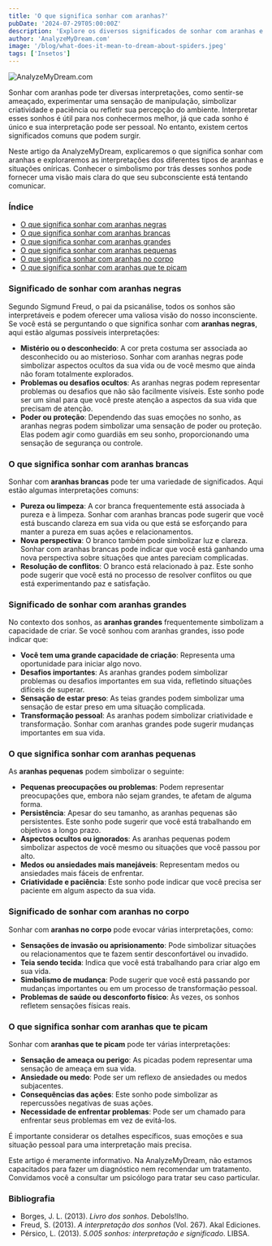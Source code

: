 ```yaml
---
title: 'O que significa sonhar com aranhas?'
pubDate: '2024-07-29T05:00:00Z'
description: 'Explore os diversos significados de sonhar com aranhas e o que isso pode estar dizendo sobre você.'
author: 'AnalyzeMyDream.com'
image: '/blog/what-does-it-mean-to-dream-about-spiders.jpeg'
tags: ['Insetos']
---
```


![AnalyzeMyDream.com](/blog/what-does-it-mean-to-dream-about-spiders.jpeg)

Sonhar com aranhas pode ter diversas interpretações, como sentir-se ameaçado, experimentar uma sensação de manipulação, simbolizar criatividade e paciência ou refletir sua percepção do ambiente. Interpretar esses sonhos é útil para nos conhecermos melhor, já que cada sonho é único e sua interpretação pode ser pessoal. No entanto, existem certos significados comuns que podem surgir.

Neste artigo da AnalyzeMyDream, explicaremos o que significa sonhar com aranhas e exploraremos as interpretações dos diferentes tipos de aranhas e situações oníricas. Conhecer o simbolismo por trás desses sonhos pode fornecer uma visão mais clara do que seu subconsciente está tentando comunicar.

### Índice

- [O que significa sonhar com aranhas negras](#o-que-significa-sonhar-com-aranhas-negras)
- [O que significa sonhar com aranhas brancas](#o-que-significa-sonhar-com-aranhas-brancas)
- [O que significa sonhar com aranhas grandes](#o-que-significa-sonhar-com-aranhas-grandes)
- [O que significa sonhar com aranhas pequenas](#o-que-significa-sonhar-com-aranhas-pequenas)
- [O que significa sonhar com aranhas no corpo](#o-que-significa-sonhar-com-aranhas-no-corpo)
- [O que significa sonhar com aranhas que te picam](#o-que-significa-sonhar-com-aranhas-que-te-picam)

### Significado de sonhar com aranhas negras

Segundo Sigmund Freud, o pai da psicanálise, todos os sonhos são interpretáveis e podem oferecer uma valiosa visão do nosso inconsciente. Se você está se perguntando o que significa sonhar com **aranhas negras**, aqui estão algumas possíveis interpretações:

- **Mistério ou o desconhecido**: A cor preta costuma ser associada ao desconhecido ou ao misterioso. Sonhar com aranhas negras pode simbolizar aspectos ocultos da sua vida ou de você mesmo que ainda não foram totalmente explorados.
- **Problemas ou desafios ocultos**: As aranhas negras podem representar problemas ou desafios que não são facilmente visíveis. Este sonho pode ser um sinal para que você preste atenção a aspectos da sua vida que precisam de atenção.
- **Poder ou proteção**: Dependendo das suas emoções no sonho, as aranhas negras podem simbolizar uma sensação de poder ou proteção. Elas podem agir como guardiãs em seu sonho, proporcionando uma sensação de segurança ou controle.

### O que significa sonhar com aranhas brancas

Sonhar com **aranhas brancas** pode ter uma variedade de significados. Aqui estão algumas interpretações comuns:

- **Pureza ou limpeza**: A cor branca frequentemente está associada à pureza e à limpeza. Sonhar com aranhas brancas pode sugerir que você está buscando clareza em sua vida ou que está se esforçando para manter a pureza em suas ações e relacionamentos.
- **Nova perspectiva**: O branco também pode simbolizar luz e clareza. Sonhar com aranhas brancas pode indicar que você está ganhando uma nova perspectiva sobre situações que antes pareciam complicadas.
- **Resolução de conflitos**: O branco está relacionado à paz. Este sonho pode sugerir que você está no processo de resolver conflitos ou que está experimentando paz e satisfação.

### Significado de sonhar com aranhas grandes

No contexto dos sonhos, as **aranhas grandes** frequentemente simbolizam a capacidade de criar. Se você sonhou com aranhas grandes, isso pode indicar que:

- **Você tem uma grande capacidade de criação**: Representa uma oportunidade para iniciar algo novo.
- **Desafios importantes**: As aranhas grandes podem simbolizar problemas ou desafios importantes em sua vida, refletindo situações difíceis de superar.
- **Sensação de estar preso**: As teias grandes podem simbolizar uma sensação de estar preso em uma situação complicada.
- **Transformação pessoal**: As aranhas podem simbolizar criatividade e transformação. Sonhar com aranhas grandes pode sugerir mudanças importantes em sua vida.

### O que significa sonhar com aranhas pequenas

As **aranhas pequenas** podem simbolizar o seguinte:

- **Pequenas preocupações ou problemas**: Podem representar preocupações que, embora não sejam grandes, te afetam de alguma forma.
- **Persistência**: Apesar do seu tamanho, as aranhas pequenas são persistentes. Este sonho pode sugerir que você está trabalhando em objetivos a longo prazo.
- **Aspectos ocultos ou ignorados**: As aranhas pequenas podem simbolizar aspectos de você mesmo ou situações que você passou por alto.
- **Medos ou ansiedades mais manejáveis**: Representam medos ou ansiedades mais fáceis de enfrentar.
- **Criatividade e paciência**: Este sonho pode indicar que você precisa ser paciente em algum aspecto da sua vida.

### Significado de sonhar com aranhas no corpo

Sonhar com **aranhas no corpo** pode evocar várias interpretações, como:

- **Sensações de invasão ou aprisionamento**: Pode simbolizar situações ou relacionamentos que te fazem sentir desconfortável ou invadido.
- **Teia sendo tecida**: Indica que você está trabalhando para criar algo em sua vida.
- **Simbolismo de mudança**: Pode sugerir que você está passando por mudanças importantes ou em um processo de transformação pessoal.
- **Problemas de saúde ou desconforto físico**: Às vezes, os sonhos refletem sensações físicas reais.

### O que significa sonhar com aranhas que te picam

Sonhar com **aranhas que te picam** pode ter várias interpretações:

- **Sensação de ameaça ou perigo**: As picadas podem representar uma sensação de ameaça em sua vida.
- **Ansiedade ou medo**: Pode ser um reflexo de ansiedades ou medos subjacentes.
- **Consequências das ações**: Este sonho pode simbolizar as repercussões negativas de suas ações.
- **Necessidade de enfrentar problemas**: Pode ser um chamado para enfrentar seus problemas em vez de evitá-los.

É importante considerar os detalhes específicos, suas emoções e sua situação pessoal para uma interpretação mais precisa.

Este artigo é meramente informativo. Na AnalyzeMyDream, não estamos capacitados para fazer um diagnóstico nem recomendar um tratamento. Convidamos você a consultar um psicólogo para tratar seu caso particular.

### Bibliografia

- Borges, J. L. (2013). *Livro dos sonhos*. Debols!lho.
- Freud, S. (2013). *A interpretação dos sonhos* (Vol. 267). Akal Ediciones.
- Pérsico, L. (2013). *5.005 sonhos: interpretação e significado*. LIBSA.
